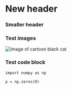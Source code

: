 # New header

### Smaller header

### Test images

![Image of cartoon black cat](https://gifdb.com/images/high/angry-black-cat-cartoon-oftm3bpqu6awsdtr.gif)

### Test code block

``` python3
import numpy as np

p = np.zeros(0)
```
